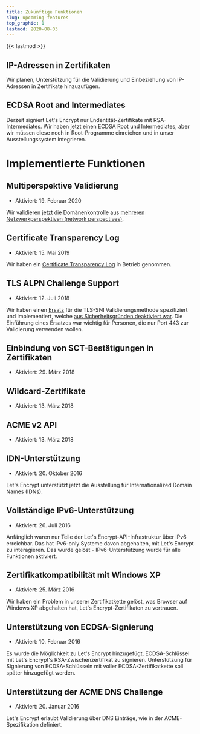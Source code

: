 ```yaml
---
title: Zukünftige Funktionen
slug: upcoming-features
top_graphic: 1
lastmod: 2020-08-03
---
```


{{< lastmod >}}

## IP-Adressen in Zertifikaten

Wir planen, Unterstützung für die Validierung und Einbeziehung von IP-Adressen in Zertifikate hinzuzufügen.

## ECDSA Root and Intermediates

Derzeit signiert Let's Encrypt nur Endentität-Zertifikate mit RSA-Intermediates. Wir haben jetzt einen ECDSA Root und Intermediates, aber wir müssen diese noch in Root-Programme einreichen und in unser Ausstellungssystem integrieren.

# Implementierte Funktionen

## Multiperspektive Validierung

* Aktiviert: 19. Februar 2020

Wir validieren jetzt die Domänenkontrolle aus [mehreren Netzwerkperspektiven (network perspectives)](https://letsencrypt.org/2020/02/19/multi-perspective-validation.html).

## Certificate Transparency Log

* Aktiviert: 15. Mai 2019

Wir haben ein [Certificate Transparency Log](/docs/ct-logs) in Betrieb genommen.

## TLS ALPN Challenge Support

* Aktiviert: 12. Juli 2018

Wir haben einen [Ersatz](https://tools.ietf.org/html/rfc8737) für die TLS-SNI Validierungsmethode spezifiziert und implementiert, welche [aus Sicherheitsgründen deaktiviert war](https://community.letsencrypt.org/t/important-what-you-need-to-know-about-tls-sni-validation-issues/50811). Die Einführung eines Ersatzes war wichtig für Personen, die nur Port 443 zur Validierung verwenden wollen.

## Einbindung von SCT-Bestätigungen in Zertifikaten

* Aktiviert: 29. März 2018

## Wildcard-Zertifikate

* Aktiviert: 13. März 2018

## ACME v2 API

* Aktiviert: 13. März 2018

## IDN-Unterstützung

* Aktiviert: 20. Oktober 2016

Let's Encrypt unterstützt jetzt die Ausstellung für Internationalized Domain Names (IDNs).

## Vollständige IPv6-Unterstützung

* Aktiviert: 26. Juli 2016

Anfänglich waren nur Teile der Let's Encrypt-API-Infrastruktur über IPv6 erreichbar. Das hat IPv6-only Systeme davon abgehalten, mit Let's Encrypt zu interagieren. Das wurde gelöst - IPv6-Unterstützung wurde für alle Funktionen aktiviert.

## Zertifikatkompatibilität mit Windows XP

* Aktiviert: 25. März 2016

Wir haben ein Problem in unserer Zertifikatkette gelöst, was Browser auf Windows XP abgehalten hat, Let's Encrypt-Zertifikaten zu vertrauen.

## Unterstützung von ECDSA-Signierung

* Aktiviert: 10. Februar 2016

Es wurde die Möglichkeit zu Let's Encrypt hinzugefügt, ECDSA-Schlüssel mit Let's Encrypt's RSA-Zwischenzertifikat zu signieren. Unterstützung für Signierung von ECDSA-Schlüsseln mit voller ECDSA-Zertifikatkette soll später hinzugefügt werden.

## Unterstützung der ACME DNS Challenge

* Aktiviert: 20. Januar 2016

Let's Encrypt erlaubt Validierung über DNS Einträge, wie in der ACME-Spezifikation definiert.
